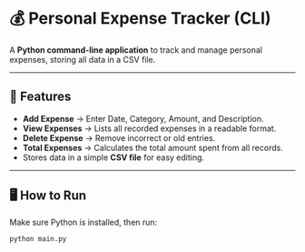 # 💰 Personal Expense Tracker (CLI)

A **Python command-line application** to track and manage personal expenses, storing all data in a CSV file.

---

## 📌 Features
- **Add Expense** → Enter Date, Category, Amount, and Description.
- **View Expenses** → Lists all recorded expenses in a readable format.
- **Delete Expense** → Remove incorrect or old entries.
- **Total Expenses** → Calculates the total amount spent from all records.
- Stores data in a simple **CSV file** for easy editing.

---

## 🖥️ How to Run
Make sure Python is installed, then run:
```bash
python main.py
